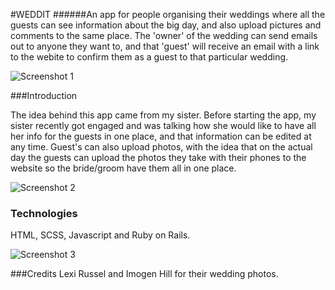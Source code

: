 #WEDDIT
######An app for people organising their weddings where all the guests can see information about the big day, and also upload pictures and comments to the same place. The 'owner' of the wedding can send emails out to anyone they want to, and that 'guest' will receive an email with a link to the webite to confirm them as a guest to that particular wedding.

![Screenshot 1](http://i.imgur.com/qBGATmU.png)

###Introduction

The idea behind this app came from my sister. Before starting the app, my sister recently got engaged and was talking how she would like to have all her info for the guests in one place, and that information can be edited at any time. Guest's can also upload photos, with the idea that on the actual day the guests can upload the photos they take with their phones to the website so the bride/groom have them all in one place.

![Screenshot 2](http://i.imgur.com/u2j1nI8.png)


### Technologies
HTML, SCSS, Javascript and Ruby on Rails.

![Screenshot 3](http://i.imgur.com/QNqWq6p.png)

###Credits
Lexi Russel and Imogen Hill for their wedding photos.


